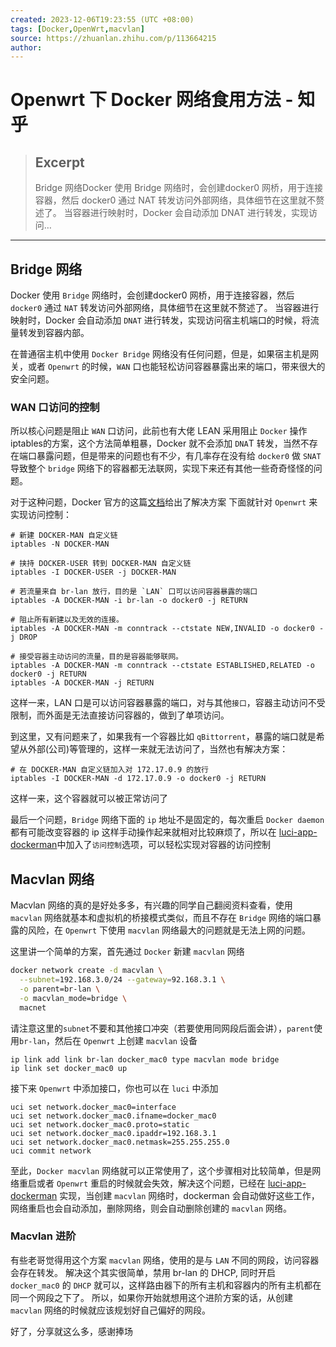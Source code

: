 ```yaml
---
created: 2023-12-06T19:23:55 (UTC +08:00)
tags: [Docker,OpenWrt,macvlan]
source: https://zhuanlan.zhihu.com/p/113664215
author: 
---
```


# Openwrt 下 Docker 网络食用方法 - 知乎

> ## Excerpt
> Bridge 网络Docker 使用 Bridge 网络时，会创建docker0 网桥，用于连接容器，然后 docker0 通过 NAT 转发访问外部网络，具体细节在这里就不赘述了。 当容器进行映射时，Docker 会自动添加 DNAT 进行转发，实现访问…

---
## Bridge 网络

Docker 使用 `Bridge` 网络时，会创建docker0 网桥，用于连接容器，然后 `docker0` 通过 `NAT` 转发访问外部网络，具体细节在这里就不赘述了。 当容器进行映射时，Docker 会自动添加 `DNAT` 进行转发，实现访问宿主机端口的时候，将流量转发到容器内部。

在普通宿主机中使用 `Docker Bridge` 网络没有任何问题，但是，如果宿主机是网关，或者 `Openwrt` 的时候，`WAN` 口也能轻松访问容器暴露出来的端口，带来很大的安全问题。

### WAN 口访问的控制

所以核心问题是阻止 `WAN` 口访问，此前也有大佬 LEAN 采用阻止 `Docker` 操作 iptables的方案，这个方法简单粗暴，Docker 就不会添加 `DNA`T 转发，当然不存在端口暴露问题，但是带来的问题也有不少，有几率存在没有给 `docker0` 做 `SNAT` 导致整个 `bridge` 网络下的容器都无法联网，实现下来还有其他一些奇奇怪怪的问题。

对于这种问题，Docker 官方的这篇[文档](https://zhuanlan.zhihu.com/p/113664215/Docker%20and%20iptables)给出了解决方案 下面就针对 `Openwrt` 来实现访问控制：

```text
# 新建 DOCKER-MAN 自定义链
iptables -N DOCKER-MAN

# 挟持 DOCKER-USER 转到 DOCKER-MAN 自定义链
iptables -I DOCKER-USER -j DOCKER-MAN

# 若流量来自 br-lan 放行，目的是 `LAN` 口可以访问容器暴露的端口
iptables -A DOCKER-MAN -i br-lan -o docker0 -j RETURN

# 阻止所有新建以及无效的连接。
iptables -A DOCKER-MAN -m conntrack --ctstate NEW,INVALID -o docker0 -j DROP

# 接受容器主动访问的流量，目的是容器能够联网。
iptables -A DOCKER-MAN -m conntrack --ctstate ESTABLISHED,RELATED -o docker0 -j RETURN
iptables -A DOCKER-MAN -j RETURN
```

这样一来，LAN 口是可以访问容器暴露的端口，对与其他`接口`，容器主动访问不受限制，而外面是无法直接访问容器的，做到了单项访问。

到这里，又有问题来了，如果我有一个容器比如 `qBittorrent`，暴露的端口就是希望从外部(公司)等管理的，这样一来就无法访问了，当然也有解决方案：

```text
# 在 DOCKER-MAN 自定义链加入对 172.17.0.9 的放行
iptables -I DOCKER-MAN -d 172.17.0.9 -o docker0 -j RETURN
```

这样一来，这个容器就可以被正常访问了

最后一个问题，`Bridge` 网络下面的 `ip` 地址不是固定的，每次重启 `Docker daemon` 都有可能改变容器的 ip 这样手动操作起来就相对比较麻烦了，所以在 [luci-app-dockerman](https://link.zhihu.com/?target=https%3A//github.com/lisaac/luci-app-dockerman)中加入了`访问控制`选项，可以轻松实现对容器的访问控制

## Macvlan 网络

Macvlan 网络的真的是好处多多，有兴趣的同学自己翻阅资料查看，使用 `macvlan` 网络就基本和虚拟机的桥接模式类似，而且不存在 `Bridge` 网络的端口暴露的风险，在 `Openwrt` 下使用 `macvlan` 网络最大的问题就是无法上网的问题。

这里讲一个简单的方案，首先通过 `Docker` 新建 `macvlan` 网络

```bash
docker network create -d macvlan \
  --subnet=192.168.3.0/24 --gateway=92.168.3.1 \
  -o parent=br-lan \
  -o macvlan_mode=bridge \
  macnet
```

请注意这里的`subnet`不要和其他接口冲突（若要使用同网段后面会讲），`parent`使用`br-lan`，然后在 `Openwrt` 上创建 `macvlan` 设备

```text
ip link add link br-lan docker_mac0 type macvlan mode bridge
ip link set docker_mac0 up
```

接下来 `Openwrt` 中添加接口，你也可以在 `luci` 中添加

```text
uci set network.docker_mac0=interface
uci set network.docker_mac0.ifname=docker_mac0
uci set network.docker_mac0.proto=static
uci set network.docker_mac0.ipaddr=192.168.3.1
uci set network.docker_mac0.netmask=255.255.255.0
uci commit network
```

至此，`Docker macvlan` 网络就可以正常使用了，这个步骤相对比较简单，但是网络重启或者 `Openwrt` 重启的时候就会失效，解决这个问题，已经在 [luci-app-dockerman](https://zhuanlan.zhihu.com/p/113664215/lisaac/luci-app-dockerman) 实现，当创建 `macvlan` 网络时，dockerman 会自动做好这些工作，网络重启也会自动添加，删除网络，则会自动删除创建的 `macvlan` 网络。

### Macvlan 进阶

有些老哥觉得用这个方案 `macvlan` 网络，使用的是与 `LAN` 不同的网段，访问容器会存在转发。 解决这个其实很简单，禁用 br-lan 的 DHCP, 同时开启 `docker_mac0` 的 `DHCP` 就可以，这样路由器下的所有主机和容器内的所有主机都在同一个网段之下了。 所以，如果你开始就想用这个进阶方案的话，从创建 `macvlan` 网络的时候就应该规划好自己偏好的网段。

好了，分享就这么多，感谢捧场
